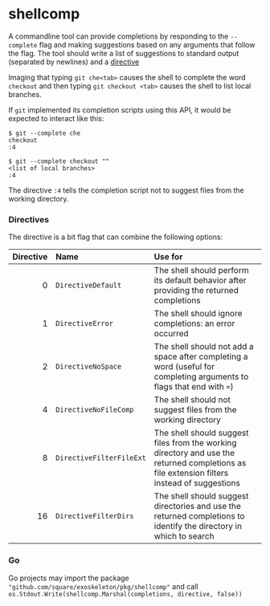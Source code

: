 # shellcomp

A commandline tool can provide completions by responding to the `--complete` flag and making suggestions based on any arguments that follow the flag. The tool should write a list of suggestions to standard output (separated by newlines) and a [directive](#directives)

Imaging that typing `git che<tab>` causes the shell to complete the word `checkout` and then typing `git checkout <tab>` causes the shell to list local branches.

If `git` implemented its completion scripts using this API, it would be expected to interact like this:
```
$ git --complete che
checkout
:4

$ git --complete checkout ""
<list of local branches>
:4
```

The directive `:4` tells the completion script not to suggest files from the working directory.

### Directives

The directive is a bit flag that can combine the following options:

| Directive | Name | Use for |
| --------: | :-- | :-- |
|         0 | `DirectiveDefault` | The shell should perform its default behavior after providing the returned completions |
|         1 | `DirectiveError` | The shell should ignore completions: an error occurred |
|         2 | `DirectiveNoSpace` | The shell should not add a space after completing a word (useful for completing arguments to flags that end with `=`) |
|         4 | `DirectiveNoFileComp` | The shell should not suggest files from the working directory |
|         8 | `DirectiveFilterFileExt` | The shell should suggest files from the working directory and use the returned completions as file extension filters instead of suggestions |
|         16 | `DirectiveFilterDirs` | The shell should suggest directories and use the returned completions to identify the directory in which to search |


### Go

Go projects may import the package `"github.com/square/exoskeleton/pkg/shellcomp"` and call `os.Stdout.Write(shellcomp.Marshal(completions, directive, false))`

